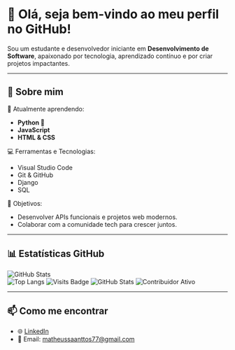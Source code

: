 # 👋 Olá, seja bem-vindo ao meu perfil no GitHub!  

Sou um estudante e desenvolvedor iniciante em **Desenvolvimento de Software**, apaixonado por tecnologia, aprendizado contínuo e por criar projetos impactantes.

---

## 🚀 Sobre mim
🌱 Atualmente aprendendo:  
- **Python 🐍**  
- **JavaScript**  
- **HTML & CSS**

💻 Ferramentas e Tecnologias:  
- Visual Studio Code  
- Git & GitHub  
- Django  
- SQL  

🎯 Objetivos:  
- Desenvolver APIs funcionais e projetos web modernos.  
- Colaborar com a comunidade tech para crescer juntos.  

---

## 📊 Estatísticas GitHub  

![GitHub Stats](https://github-readme-stats.vercel.app/api?username=matheussantosdev13&show_icons=true&theme=radical)  
![Top Langs](https://github-readme-stats.vercel.app/api/top-langs/?username=Smatheussantosdev13&layout=compact&theme=radical)
![Visits Badge](https://visitor-badge.glitch.me/badge?page_id=matheussantosdev13)
![GitHub Stats](https://github-readme-stats.vercel.app/api?username=matheussantosdev13&show_icons=true&theme=dark)
![Contribuidor Ativo](https://img.shields.io/badge/contribuidor-ativo-brightgreen)




---

## 📫 Como me encontrar  
- 🌐 [LinkedIn](https://linkedin.com/in/matheussantos-tech)  
- 📧 Email: matheussaanttos77@gmail.com
